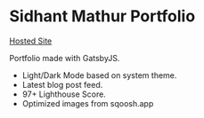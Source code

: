 # Sidhant Mathur Portfolio

[Hosted Site](https://www.sidhantkmathur.com/)

Portfolio made with GatsbyJS.

- Light/Dark Mode based on system theme.
- Latest blog post feed.
- 97+ Lighthouse Score.
- Optimized images from sqoosh.app
